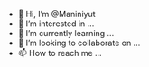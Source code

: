 - 👋 Hi, I’m @Maniniyut
- 👀 I’m interested in ...
- 🌱 I’m currently learning ...
- 💞️ I’m looking to collaborate on ...
- 📫 How to reach me ...

<!---
Maniniyut/Maniniyut is a ✨ special ✨ repository because its `README.md` (this file) appears on your GitHub profile.
You can click the Preview link to take a look at your changes.
--->

